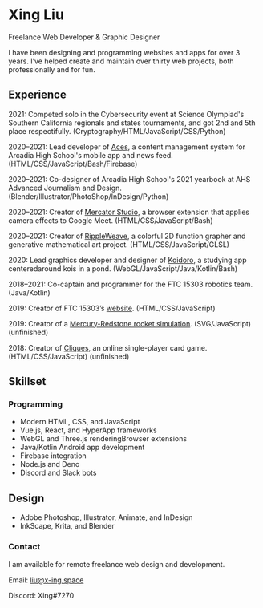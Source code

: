 # Xing Liu

Freelance Web Developer & Graphic Designer

I have been designing and programming websites and apps for over 3 years. I’ve helped create and maintain over thirty web projects, both professionally and for fun.

## Experience

2021: Competed solo in the Cybersecurity event at Science Olympiad's Southern California regionals and states tournaments, and got 2nd and 5th place respectifully. (Cryptography/HTML/JavaScript/CSS/Python)

2020–2021: Lead developer of [Aces](https://internal.ahs.app/editor), a content management system for Arcadia High School's mobile app and news feed. (HTML/CSS/JavaScript/Bash/Firebase)

2020–2021: Co-designer of Arcadia High School's 2021 yearbook at AHS Advanced Journalism and Design. (Blender/Illustrator/PhotoShop/InDesign/Python)

2020–2021: Creator of [Mercator Studio](https://x-ing.space/mercator), a browser extension that applies camera effects to Google Meet. (HTML/CSS/JavaScript/Bash)

2020–2021: Creator of [RippleWeave](https://x-ing.space/rippleweave), a colorful 2D function grapher and generative mathematical art project. (HTML/CSS/JavaScript/GLSL)

2020: Lead graphics developer and designer of [Koidoro](https://x-ing.space/koipond), a studying app centeredaround kois in a pond. (WebGL/JavaScript/Java/Kotlin/Bash)

2018–2021: Co-captain and programmer for the FTC 15303 robotics team. (Java/Kotlin)

2019: Creator of FTC 15303’s [website](https://robotics.majorstem.org). (HTML/CSS/JavaScript)

2019: Creator of a [Mercury-Redstone rocket simulation](x-ing.space/mercury-redstone). (SVG/JavaScript) (unfinished)

2018: Creator of [Cliques](x-ing.space/cliques), an online single-player card game. (HTML/CSS/JavaScript) (unfinished)

## Skillset

### Programming

- Modern HTML, CSS, and JavaScript
- Vue.js, React, and HyperApp frameworks
- WebGL and Three.js renderingBrowser extensions
- Java/Kotlin Android app development
- Firebase integration
- Node.js and Deno
- Discord and Slack bots

## Design

- Adobe Photoshop, Illustrator, Animate, and InDesign
- InkScape, Krita, and Blender

### Contact

I am available for remote freelance web design and development.

Email: liu@x-ing.space

Discord: Xing#7270
